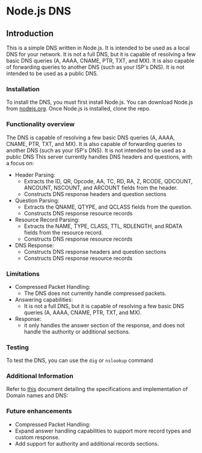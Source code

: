 # Node.js DNS

## Introduction

This is a simple DNS written in Node.js. It is intended to be used as a local DNS for your network. It is
not a full DNS, but it is capable of resolving a few basic DNS queries (A, AAAA, CNAME, PTR, TXT, and MX). It is
also capable of forwarding queries to another DNS (such as your ISP's DNS). It is not intended to be used
as a public DNS.

### Installation

To install the DNS, you must first install Node.js. You can download Node.js
from [nodejs.org](https://nodejs.org/).
Once Node.js is installed, clone the repo.

### Functionality overview

The DNS is capable of resolving a few basic DNS queries (A, AAAA, CNAME, PTR, TXT, and MX). It is also capable of
forwarding queries to another DNS (such as your ISP's DNS). It is not intended to be used as a public DNS
This server currently handles DNS headers and questions, with a focus on:

- Header Parsing:
    - Extracts the ID, QR, Opcode, AA, TC, RD, RA, Z, RCODE, QDCOUNT, ANCOUNT, NSCOUNT, and ARCOUNT fields from the
      header.
    - Constructs DNS response headers and question sections
- Question Parsing:
    - Extracts the QNAME, QTYPE, and QCLASS fields from the question.
    - Constructs DNS response resource records
- Resource Record Parsing:
    - Extracts the NAME, TYPE, CLASS, TTL, RDLENGTH, and RDATA fields from the resource record.
    - Constructs DNS response resource records
- DNS Response:
    - Constructs DNS response headers and question sections
    - Constructs DNS response resource records

### Limitations

- Compressed Packet Handling:
    - The DNS does not currently handle compressed packets.
- Answering capabilities:
    - It is not a full DNS, but it is capable of resolving a few basic DNS queries (A, AAAA, CNAME, PTR, TXT, and
      MX).
- Response:
    - it only handles the answer section of the response, and does not handle the authority or additional sections.

### Testing
To test the DNS, you can use the `dig` or `nslookup` command

### Additional Information
Refer to [this](https://www.rfc-editor.org/rfc/rfc1035#section-4.1.4) document detailing the specifications and implementation of Domain names and DNS:

### Future enhancements
  - Compressed Packet Handling:
  - Expand answer handling capabilities to support more record types and custom response.
  - Add support for authority and additional records sections.
